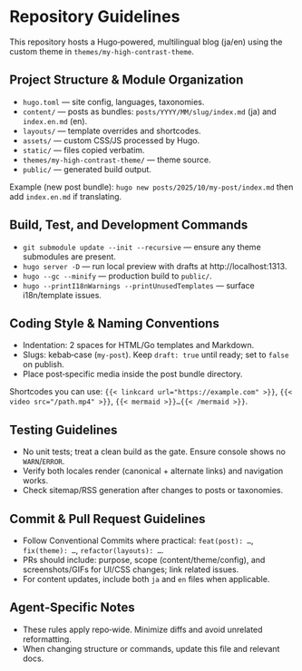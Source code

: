 # Repository Guidelines

This repository hosts a Hugo‑powered, multilingual blog (ja/en) using the custom theme in `themes/my-high-contrast-theme`.

## Project Structure & Module Organization
- `hugo.toml` — site config, languages, taxonomies.
- `content/` — posts as bundles: `posts/YYYY/MM/slug/index.md` (ja) and `index.en.md` (en).
- `layouts/` — template overrides and shortcodes.
- `assets/` — custom CSS/JS processed by Hugo.
- `static/` — files copied verbatim.
- `themes/my-high-contrast-theme/` — theme source.
- `public/` — generated build output.

Example (new post bundle): `hugo new posts/2025/10/my-post/index.md` then add `index.en.md` if translating.

## Build, Test, and Development Commands
- `git submodule update --init --recursive` — ensure any theme submodules are present.
- `hugo server -D` — run local preview with drafts at http://localhost:1313.
- `hugo --gc --minify` — production build to `public/`.
- `hugo --printI18nWarnings --printUnusedTemplates` — surface i18n/template issues.

## Coding Style & Naming Conventions
- Indentation: 2 spaces for HTML/Go templates and Markdown.
- Slugs: kebab‑case (`my-post`). Keep `draft: true` until ready; set to `false` on publish.
- Place post‑specific media inside the post bundle directory.

Shortcodes you can use: `{{< linkcard url="https://example.com" >}}`, `{{< video src="/path.mp4" >}}`, `{{< mermaid >}}…{{< /mermaid >}}`.

## Testing Guidelines
- No unit tests; treat a clean build as the gate. Ensure console shows no `WARN`/`ERROR`.
- Verify both locales render (canonical + alternate links) and navigation works.
- Check sitemap/RSS generation after changes to posts or taxonomies.

## Commit & Pull Request Guidelines
- Follow Conventional Commits where practical: `feat(post): …`, `fix(theme): …`, `refactor(layouts): …`.
- PRs should include: purpose, scope (content/theme/config), and screenshots/GIFs for UI/CSS changes; link related issues.
- For content updates, include both `ja` and `en` files when applicable.

## Agent‑Specific Notes
- These rules apply repo‑wide. Minimize diffs and avoid unrelated reformatting.
- When changing structure or commands, update this file and relevant docs.

